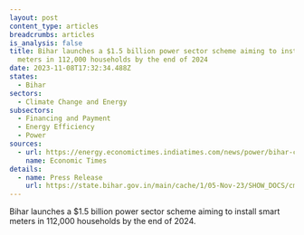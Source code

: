 ```yaml
---
layout: post
content_type: articles
breadcrumbs: articles
is_analysis: false
title: Bihar launches a $1.5 billion power sector scheme aiming to install smart
  meters in 112,000 households by the end of 2024
date: 2023-11-08T17:32:34.488Z
states:
  - Bihar
sectors:
  - Climate Change and Energy
subsectors:
  - Financing and Payment
  - Energy Efficiency
  - Power
sources:
  - url: https://energy.economictimes.indiatimes.com/news/power/bihar-cm-nitish-kumar-launches-power-sector-projects-worth-rs-13934-crore/104906284
    name: Economic Times
details:
  - name: Press Release
    url: https://state.bihar.gov.in/main/cache/1/05-Nov-23/SHOW_DOCS/cm%20-%20570.pdf
---
```

Bihar launches a $1.5 billion power sector scheme aiming to install smart meters in 112,000 households by the end of 2024.